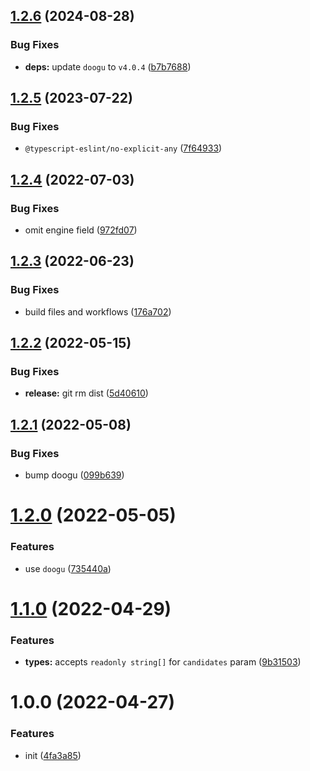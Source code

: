 ## [1.2.6](https://github.com/bent10/find-similar/compare/v1.2.5...v1.2.6) (2024-08-28)


### Bug Fixes

* **deps:** update `doogu` to `v4.0.4` ([b7b7688](https://github.com/bent10/find-similar/commit/b7b768822356888b4c8d900527d1e85c3f2a85a1))

## [1.2.5](https://github.com/bent10/find-similar/compare/v1.2.4...v1.2.5) (2023-07-22)


### Bug Fixes

* `@typescript-eslint/no-explicit-any` ([7f64933](https://github.com/bent10/find-similar/commit/7f64933a2e51e0bfb2ec65153e2345ac41ff3f1e))

## [1.2.4](https://github.com/bent10/find-similar/compare/v1.2.3...v1.2.4) (2022-07-03)


### Bug Fixes

* omit engine field ([972fd07](https://github.com/bent10/find-similar/commit/972fd076343426ad95036c2b2662b789f2947030))

## [1.2.3](https://github.com/bent10/find-similar/compare/v1.2.2...v1.2.3) (2022-06-23)


### Bug Fixes

* build files and workflows ([176a702](https://github.com/bent10/find-similar/commit/176a7023da14f1b91f99c8da60db136b0836bad7))

## [1.2.2](https://github.com/bent10/find-similar/compare/v1.2.1...v1.2.2) (2022-05-15)


### Bug Fixes

* **release:** git rm dist ([5d40610](https://github.com/bent10/find-similar/commit/5d406102e370eb76066cb2f5d8177ba9ef0d8e6f))

## [1.2.1](https://github.com/bent10/find-similar/compare/v1.2.0...v1.2.1) (2022-05-08)


### Bug Fixes

* bump doogu ([099b639](https://github.com/bent10/find-similar/commit/099b639067415aebe028d8b79c7f9a41e37a1ea8))

# [1.2.0](https://github.com/bent10/find-similar/compare/v1.1.0...v1.2.0) (2022-05-05)


### Features

* use `doogu` ([735440a](https://github.com/bent10/find-similar/commit/735440a67ca95da3f6f53e9fcfcda98bcf9a490b))

# [1.1.0](https://github.com/bent10/find-similar/compare/v1.0.0...v1.1.0) (2022-04-29)


### Features

* **types:** accepts `readonly string[]` for `candidates` param ([9b31503](https://github.com/bent10/find-similar/commit/9b31503785304a6c3ae521f84a39cf4162eb231d))

# 1.0.0 (2022-04-27)


### Features

* init ([4fa3a85](https://github.com/bent10/find-similar/commit/4fa3a85357746c226e22917be4bfbc6dcbdb3ab1))
